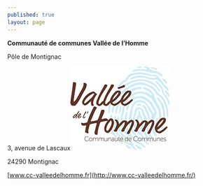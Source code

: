 ```yaml
---
published: true
layout: page
---
```


**Communauté de communes Vallée de l’Homme**

Pôle de Montignac

3, avenue de Lascaux![9_PORTRAIT_logo.jpg](/data/images/9/portrait/9_PORTRAIT_logo.jpg)

24290 Montignac

[www.cc-valleedelhomme.fr](http://www.cc-valleedelhomme.fr/)

